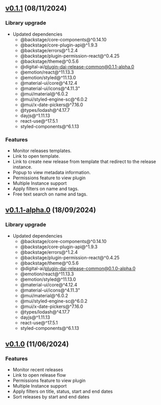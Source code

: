 ## [v0.1.1](https://github.com/digital-ai/backstage-release/tree/dai-release/v0.1.1) (08/11/2024)

### Library upgrade

- Updated dependencies
  - @backstage/core-components@^0.14.10
  - @backstage/core-plugin-api@^1.9.3
  - @backstage/errors@^1.2.4
  - @backstage/plugin-permission-react@^0.4.25
  - @backstage/theme@^0.5.6
  - @digital-ai/plugin-dai-release-common@0.1.1-alpha.0
  - @emotion/react@^11.13.3
  - @emotion/styled@^11.13.0
  - @material-ui/core@^4.12.4
  - @material-ui/icons@^4.11.3"
  - @mui/material@^6.0.2
  - @mui/styled-engine-sc@^6.0.2
  - @mui/x-date-pickers@^7.16.0
  - @types/lodash@^4.17.7
  - dayjs@^1.11.13
  - react-use@^17.5.1
  - styled-components@^6.1.13

### Features

- Monitor releases templates.
- Link to open template.
- Link to create new release from template that redirect to the release instance.
- Popup to view metadata information.
- Permissions feature to view plugin
- Multiple Instance support
- Apply filters on name and tags.
- Free text search on name and tags.

## [v0.1.1-alpha.0](https://github.com/digital-ai/backstage-release/tree/dai-release/v0.1.1-alpha.0) (18/09/2024)

### Library upgrade

- Updated dependencies
  - @backstage/core-components@^0.14.10
  - @backstage/core-plugin-api@^1.9.3
  - @backstage/errors@^1.2.4
  - @backstage/plugin-permission-react@^0.4.25
  - @backstage/theme@^0.5.6
  - @digital-ai/plugin-dai-release-common@0.1.0-alpha.0
  - @emotion/react@^11.13.3
  - @emotion/styled@^11.13.0
  - @material-ui/core@^4.12.4
  - @material-ui/icons@^4.11.3"
  - @mui/material@^6.0.2
  - @mui/styled-engine-sc@^6.0.2
  - @mui/x-date-pickers@^7.16.0
  - @types/lodash@^4.17.7
  - dayjs@^1.11.13
  - react-use@^17.5.1
  - styled-components@^6.1.13

## [v0.1.0](https://github.com/digital-ai/backstage-release/tree/dai-release/v0.1.0) (11/06/2024)

### Features

- Monitor recent releases
- Link to open release flow
- Permissions feature to view plugin
- Multiple Instance support
- Apply filters on title, status, start and end dates
- Sort releases by start and end dates 
